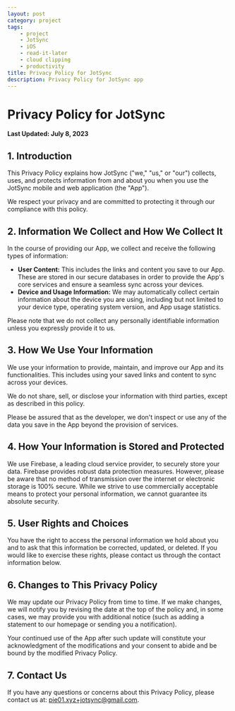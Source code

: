 ```yaml
---
layout: post
category: project
tags:
    - project
    - JotSync
    - iOS
    - read-it-later
    - cloud clipping
    - productivity
title: Privacy Policy for JotSync
description: Privacy Policy for JotSync app
---
```


# Privacy Policy for JotSync

**Last Updated: July 8, 2023**

## 1. Introduction

This Privacy Policy explains how JotSync ("we," "us," or "our") collects, uses, and protects information from and about you when you use the JotSync mobile and web application (the "App"). 

We respect your privacy and are committed to protecting it through our compliance with this policy.

## 2. Information We Collect and How We Collect It

In the course of providing our App, we collect and receive the following types of information:

- **User Content:** This includes the links and content you save to our App. These are stored in our secure databases in order to provide the App's core services and ensure a seamless sync across your devices.
- **Device and Usage Information:** We may automatically collect certain information about the device you are using, including but not limited to your device type, operating system version, and App usage statistics.

Please note that we do not collect any personally identifiable information unless you expressly provide it to us.

## 3. How We Use Your Information

We use your information to provide, maintain, and improve our App and its functionalities. This includes using your saved links and content to sync across your devices. 

We do not share, sell, or disclose your information with third parties, except as described in this policy. 

Please be assured that as the developer, we don't inspect or use any of the data you save in the App beyond the provision of services.

## 4. How Your Information is Stored and Protected

We use Firebase, a leading cloud service provider, to securely store your data. Firebase provides robust data protection measures. However, please be aware that no method of transmission over the internet or electronic storage is 100% secure. While we strive to use commercially acceptable means to protect your personal information, we cannot guarantee its absolute security.

## 5. User Rights and Choices

You have the right to access the personal information we hold about you and to ask that this information be corrected, updated, or deleted. If you would like to exercise these rights, please contact us through the contact information below.

## 6. Changes to This Privacy Policy

We may update our Privacy Policy from time to time. If we make changes, we will notify you by revising the date at the top of the policy and, in some cases, we may provide you with additional notice (such as adding a statement to our homepage or sending you a notification).

Your continued use of the App after such update will constitute your acknowledgment of the modifications and your consent to abide and be bound by the modified Privacy Policy.

## 7. Contact Us

If you have any questions or concerns about this Privacy Policy, please contact us at: pie01.xyz+jotsync@gmail.com.

